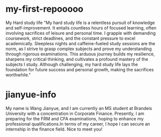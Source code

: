 # my-first-repooooo
My Hard study life
"My hard study life is a relentless pursuit of knowledge and self-improvement. It entails countless hours of focused learning, often involving sacrifices of leisure and personal time. I grapple with demanding coursework, strict deadlines, and the constant pressure to excel academically. Sleepless nights and caffeine-fueled study sessions are the norm, as I strive to grasp complex subjects and prove my understanding through rigorous examinations. This arduous journey builds my resilience, sharpens my critical thinking, and cultivates a profound mastery of the subjects I study. Although challenging, my hard study life lays the foundation for future success and personal growth, making the sacrifices worthwhile."
# jianyue-info
My name is Wang Jianyue, and I am currently an MS student at Brandeis University with a concentration in Corporate Finance. Presently, I am preparing for the FRM and CFA examinations, hoping to enhance my professional qualifications.In terms of my career, I hope I can secure an internship in the finance field. Nice to meet you!
